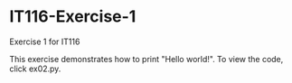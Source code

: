# IT116-Exercise-1
Exercise 1 for IT116

This exercise demonstrates how to print "Hello world!".
To view the code, click ex02.py.
